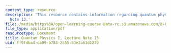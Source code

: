 ```yaml
---
content_type: resource
description: 'This resource contains information regarding quantum physics: Lecture
  Note 13.'
file: /media/https%3A/open-learning-course-data-rc.s3.amazonaws.com/8-04-quantum-physics-i-spring-2016/ff9fdba4da09b783255583e2a61d1279_MIT8_04S16_LecNotes13.pdf
file_type: application/pdf
resourcetype: Document
title: Quantum Physics I, Lecture Note 13
uid: ff9fdba4-da09-b783-2555-83e2a61d1279
---
```

